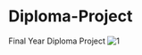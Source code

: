 # Diploma-Project
Final Year Diploma Project
![1](https://github.com/TheSaptarshiBanerjee/Diploma-Project/assets/90561422/7708b896-5033-4f8a-a902-af00533eb9c0)
